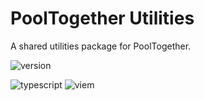 # PoolTogether Utilities

A shared utilities package for PoolTogether.

![version](https://img.shields.io/github/package-json/v/pooltogether/pooltogether-client-monorepo?filename=packages%2Futilities%2Fpackage.json&color=brightgreen)

![typescript](https://img.shields.io/static/v1?label&logo=typescript&logoColor=white&message=TypeScript&color=blue)
![viem](https://img.shields.io/static/v1?label&logo=v&logoColor=white&message=Viem&color=gray)
